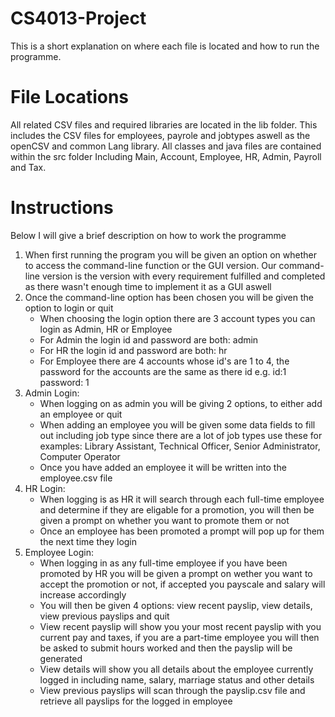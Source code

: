 # CS4013-Project

This is a short explanation on where each file is located and how to run the programme.

# File Locations

All related CSV files and required libraries are located in the lib folder. This includes the CSV files for employees, payrole and jobtypes aswell as the openCSV and common Lang library.
All classes and java files are contained within the src folder Including Main, Account, Employee, HR, Admin, Payroll and Tax.

# Instructions

Below I will give a brief description on how to work the programme <br />

1. When first running the program you will be given an option on whether to access the command-line function or the GUI version. Our command-line version is the version with every requirement fulfilled and completed as there wasn't enough time to implement it as a GUI aswell
2. Once the command-line option has been chosen you will be given the option to login or quit
   - When choosing the login option there are 3 account types you can login as Admin, HR or Employee
   - For Admin the login id and password are both: admin
   - For HR the login id and password are both: hr
   - For Employee there are 4 accounts whose id's are 1 to 4, the password for the accounts are the same as there id e.g. id:1 password: 1
3. Admin Login:
   - When logging on as admin you will be giving 2 options, to either add an employee or quit
   - When adding an employee you will be given some data fields to fill out including job type since there are a lot of job types use these for examples: Library Assistant, Technical Officer, Senior Administrator, Computer Operator
   - Once you have added an employee it will be written into the employee.csv file
4. HR Login:
   - When logging is as HR it will search through each full-time employee and determine if they are eligable for a promotion, you will then be given a prompt on whether you want to promote them or not
   - Once an employee has been promoted a prompt will pop up for them the next time they login
5. Employee Login:
   - When logging in as any full-time employee if you have been promoted by HR you will be given a prompt on wether you want to accept the promotion or not, if accepted you payscale and salary will increase accordingly
   - You will then be given 4 options: view recent payslip, view details, view previous payslips and quit
   - View recent payslip will show you your most recent payslip with you current pay and taxes, if you are a part-time employee you will then be asked to submit hours worked and then the payslip will be generated
   - View details will show you all details about the employee currently logged in including name, salary, marriage status and other details
   - View previous payslips will scan through the payslip.csv file and retrieve all payslips for the logged in employee
